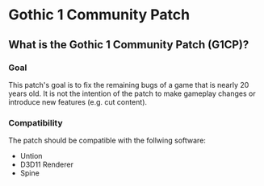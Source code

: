 # Gothic 1 Community Patch
## What is the Gothic 1 Community Patch (G1CP)?
### Goal
This patch's goal is to fix the remaining bugs of a game that is nearly 20 years old. It is not the intention of the patch to make gameplay changes or introduce new features (e.g. cut content).
### Compatibility
The patch should be compatible with the follwing software:
* Untion
* D3D11 Renderer
* Spine
